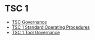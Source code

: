 # TSC 1

* [TSC Governance](../TSC-GOVERNANCE.md)
* [TSC 1 Standard Operating Procedures](STANDARD-OPERATING-PROCEDURES.md)
* [TSC 1 Tool Governance](TOOL-GOVERNANCE.md)